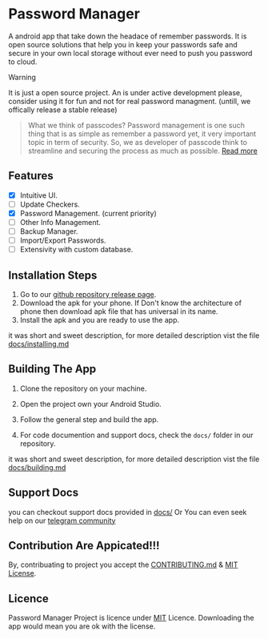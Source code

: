 # Password Manager

A android app that take down the headace of remember passwords. It is open source solutions that help you in keep your passwords safe and secure in your own local storage without ever need to push you password to cloud.

> [!WARNING]
> It is just a open source project. An is under active development please, consider using it for fun and not for real password managment. (untill, we offically release a stable release)

> What we think of passcodes?
> Password management is one such thing that is as simple as remember a password yet, it very important topic in term of security. So, we as developer of passcode think to streamline and securing the process as much as possible. [Read more](docs/project-overview.md)

## Features

- [X] Intuitive UI.
- [ ] Update Checkers.
- [X] Password Management. (current priority)
- [ ] Other Info Management.
- [ ] Backup Manager.
- [ ] Import/Export Passwords.
- [ ] Extensivity with custom database.

## Installation Steps

1. Go to our [github repository release page](https://github.com/JeelDobariya38/password-manager/releases/latest).
2. Download the apk for your phone. If Don't know the architecture of phone then download apk file that has universal in its name.
3. Install the apk and you are ready to use the app.

it was short and sweet description, for more detailed description vist the file [docs/installing.md](docs/installing.md)

## Building The App

1. Clone the repository on your machine.

2. Open the project own your Android Studio.

3. Follow the general step and build the app.

4. For code documention and support docs, check the `docs/` folder in our repository. 

it was short and sweet description, for more detailed description vist the file [docs/building.md](docs/building.md)

## Support Docs

you can checkout support docs provided in [docs/](docs/) Or You can even seek help on our [telegram community](https://t.me/passwordmanagercommunity)

## Contribution Are Appicated!!!

By, contribuating to project you accept the [CONTRIBUTING.md](CONTRIBUTING.md) & [MIT License](LICENSE.txt).

## Licence

Password Manager Project is licence under [MIT](LICENSE.txt) Licence. Downloading the app would mean you are ok with the license.
